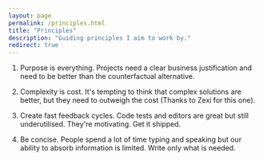 ```yaml
---
layout: page
permalink: /principles.html
title: "Principles"
description: "Guiding principles I aim to work by."
redirect: true
---
```


1. Purpose is everything. Projects need a clear business justification and need to be better than the counterfactual alternative. 

2. Complexity is cost. It's tempting to think that complex solutions are better, but they need to outweigh the cost (Thanks to Zexi for this one).

3. Create fast feedback cycles. Code tests and editors are great but still underutilised. They're motivating.  Get it shipped.

4. Be concise. People spend a lot of time typing and speaking but our ability to absorb information is limited. Write only what is needed. 